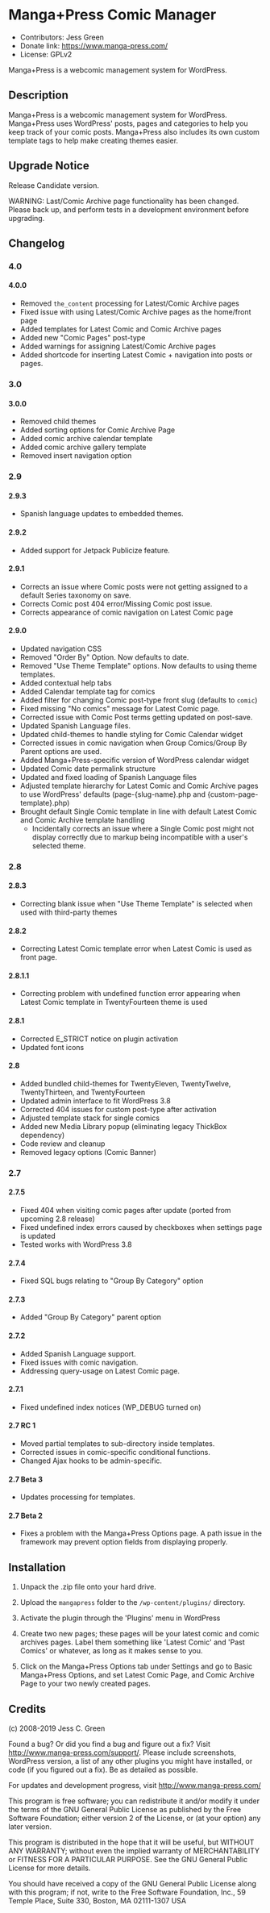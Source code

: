 # Manga+Press Comic Manager
* Contributors: Jess Green
* Donate link: https://www.manga-press.com/
* License: GPLv2

Manga+Press is a webcomic management system for WordPress.

## Description

Manga+Press is a webcomic management system for WordPress. Manga+Press uses WordPress' posts, pages and categories to help you keep track of your comic posts. Manga+Press also includes its own custom template tags to help make creating themes easier.

## Upgrade Notice
Release Candidate version.

WARNING: Last/Comic Archive page functionality has been changed. Please back up, and perform tests in a development environment before upgrading.

## Changelog
### 4.0
#### 4.0.0
   * Removed `the_content` processing for Latest/Comic Archive pages
   * Fixed issue with using Latest/Comic Archive pages as the home/front page
   * Added templates for Latest Comic and Comic Archive pages
   * Added new "Comic Pages" post-type
   * Added warnings for assigning Latest/Comic Archive pages
   * Added shortcode for inserting Latest Comic + navigation into posts or pages.

### 3.0
#### 3.0.0
   * Removed child themes
   * Added sorting options for Comic Archive Page
   * Added comic archive calendar template
   * Added comic archive gallery template
   * Removed insert navigation option

### 2.9
#### 2.9.3
   * Spanish language updates to embedded themes.

#### 2.9.2
   * Added support for Jetpack Publicize feature.

#### 2.9.1
   * Corrects an issue where Comic posts were not getting assigned to a default Series taxonomy on save.
   * Corrects Comic post 404 error/Missing Comic post issue.
   * Corrects appearance of comic navigation on Latest Comic page

#### 2.9.0
   * Updated navigation CSS
   * Removed "Order By" Option. Now defaults to date.
   * Removed "Use Theme Template" options. Now defaults to using theme templates.
   * Added contextual help tabs
   * Added Calendar template tag for comics
   * Added filter for changing Comic post-type front slug (defaults to `comic`)
   * Fixed missing "No comics" message for Latest Comic page.
   * Corrected issue with Comic Post terms getting updated on post-save.
   * Updated Spanish Language files.
   * Updated child-themes to handle styling for Comic Calendar widget
   * Corrected issues in comic navigation when Group Comics/Group By Parent options are used.
   * Added Manga+Press-specific version of WordPress calendar widget
   * Updated Comic date permalink structure
   * Updated and fixed loading of Spanish Language files
   * Adjusted template hierarchy for Latest Comic and Comic Archive pages to use WordPress' defaults (page-{slug-name}.php and {custom-page-template}.php)
   * Brought default Single Comic template in line with default Latest Comic and Comic Archive template handling
      * Incidentally corrects an issue where a Single Comic post might not display correctly due to markup being incompatible with a user's selected theme.

### 2.8
#### 2.8.3
   * Correcting blank issue when "Use Theme Template" is selected when used with third-party themes

#### 2.8.2
   * Correcting Latest Comic template error when Latest Comic is used as front page.

#### 2.8.1.1
   * Correcting problem with undefined function error appearing when Latest Comic template in TwentyFourteen theme is used


#### 2.8.1
   * Corrected E_STRICT notice on plugin activation
   * Updated font icons

#### 2.8
   * Added bundled child-themes for TwentyEleven, TwentyTwelve, TwentyThirteen, and TwentyFourteen
   * Updated admin interface to fit WordPress 3.8
   * Corrected 404 issues for custom post-type after activation
   * Adjusted template stack for single comics
   * Added new Media Library popup (eliminating legacy ThickBox dependency)
   * Code review and cleanup
   * Removed legacy options (Comic Banner)

### 2.7
#### 2.7.5
   * Fixed 404 when visiting comic pages after update (ported from upcoming 2.8 release)
   * Fixed undefined index errors caused by checkboxes when settings page is updated
   * Tested works with WordPress 3.8

#### 2.7.4
   * Fixed SQL bugs relating to "Group By Category" option

#### 2.7.3
   * Added "Group By Category" parent option

#### 2.7.2
   * Added Spanish Language support.
   * Fixed issues with comic navigation.
   * Addressing query-usage on Latest Comic page.

#### 2.7.1
   * Fixed undefined index notices (WP_DEBUG turned on)

#### 2.7 RC 1
   * Moved partial templates to sub-directory inside templates.
   * Corrected issues in comic-specific conditional functions.
   * Changed Ajax hooks to be admin-specific.

#### 2.7 Beta 3
   * Updates processing for templates.

#### 2.7 Beta 2
   * Fixes a problem with the Manga+Press Options page. A path issue in the framework may prevent option fields from displaying properly.


## Installation

1. Unpack the .zip file onto your hard drive.

2. Upload the `mangapress` folder to the `/wp-content/plugins/` directory.

3. Activate the plugin through the 'Plugins' menu in WordPress

4. Create two new pages; these pages will be your latest comic and comic archives pages. Label them something like 'Latest Comic' and 'Past Comics' or whatever, as long as it makes sense to you.

6. Click on the Manga+Press Options tab under Settings and go to Basic Manga+Press Options, and set Latest Comic Page, and Comic Archive Page to your two newly created pages.

## Credits

(c) 2008-2019 Jess C. Green

Found a bug? Or did you find a bug and figure out a fix? Visit http://www.manga-press.com/support/. Please include screenshots, WordPress version, a list of any other plugins you might have installed, or code (if you figured out a fix). Be as detailed as possible.

For updates and development progress, visit http://www.manga-press.com/

This program is free software; you can redistribute it and/or modify it under the terms of the GNU General Public License as published by the Free Software Foundation; either version 2 of the License, or (at your option) any later version.

This program is distributed in the hope that it will be useful, but WITHOUT ANY WARRANTY; without even the implied warranty of MERCHANTABILITY or FITNESS FOR A PARTICULAR PURPOSE. See the GNU General Public License for more details.

You should have received a copy of the GNU General Public License along with this program; if not, write to the Free Software Foundation, Inc., 59 Temple Place, Suite 330, Boston, MA 02111-1307 USA
